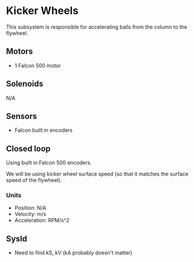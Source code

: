 # Kicker Wheels

This subsystem is responsible for accelerating balls from the column to the flywheel.


## Motors
- 1 Falcon 500 motor

## Solenoids
N/A
  

## Sensors
- Falcon built in encoders


## Closed loop
Using built in Falcon 500 encoders.

We will be using kicker wheel surface speed (so that it matches the surface speed of the flywheel).

### Units
- Position: N/A
- Velocity: m/s
- Acceleration: RPM/s^2


## SysId
- Need to find kS, kV (kA probably doesn't matter)

